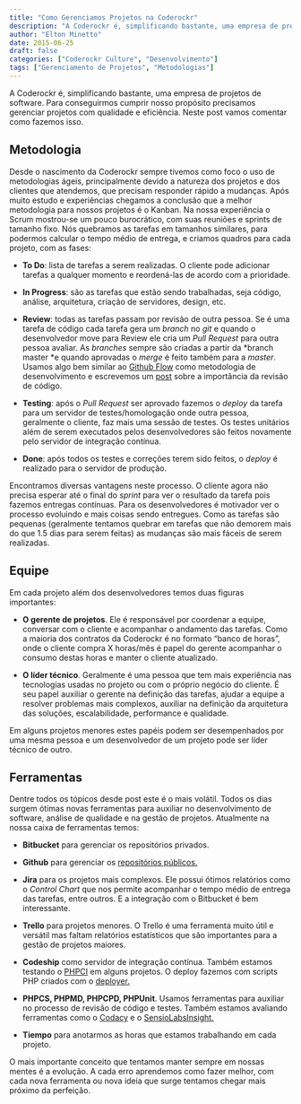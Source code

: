 ```yaml
---
title: "Como Gerenciamos Projetos na Coderockr"
description: "A Coderockr é, simplificando bastante, uma empresa de projetos de software. Para conseguirmos cumprir nosso propósito precisamos gerenciar projetos..."
author: "Elton Minetto"
date: 2015-06-25
draft: false
categories: ["Coderockr Culture", "Desenvolvimento"]
tags: ["Gerenciamento de Projetos", "Metodologias"]
---
```


A Coderockr é, simplificando bastante, uma empresa de projetos de software. Para conseguirmos cumprir nosso propósito precisamos gerenciar projetos com qualidade e eficiência. Neste post vamos comentar como fazemos isso.

## Metodologia

Desde o nascimento da Coderockr sempre tivemos como foco o uso de metodologias ágeis, principalmente devido a natureza dos projetos e dos clientes que atendemos, que precisam responder rápido a mudanças. Após muito estudo e experiências chegamos a conclusão que a melhor metodologia para nossos projetos é o Kanban. Na nossa experiência o Scrum mostrou-se um pouco burocrático, com suas reuniões e sprints de tamanho fixo. Nós quebramos as tarefas em tamanhos similares, para podermos calcular o tempo médio de entrega, e criamos quadros para cada projeto, com as fases:

* **To Do**: lista de tarefas a serem realizadas. O cliente pode adicionar tarefas a qualquer momento e reordená-las de acordo com a prioridade.

* **In Progress**: são as tarefas que estão sendo trabalhadas, seja código, análise, arquitetura, criação de servidores, design, etc.

* **Review**: todas as tarefas passam por revisão de outra pessoa. Se é uma tarefa de código cada tarefa gera um *branch* no *git* e quando o desenvolvedor move para Review ele cria um *Pull Request* para outra pessoa avaliar. As *branches* sempre são criadas a partir da *branch master *e quando aprovadas o *merge* é feito também para a *master*. Usamos algo bem similar ao [Github Flow](https://guides.github.com/introduction/flow/) como metodologia de desenvolvimento e escrevemos um [post](https://medium.com/@coderockr/a-import%C3%A2ncia-da-revis%C3%A3o-de-c%C3%B3digo-a1a8b41ed7ff) sobre a importância da revisão de código.

* **Testing**: após o *Pull Request* ser aprovado fazemos o *deploy* da tarefa para um servidor de testes/homologação onde outra pessoa, geralmente o cliente, faz mais uma sessão de testes. Os testes unitários além de serem executados pelos desenvolvedores são feitos novamente pelo servidor de integração contínua.

* **Done**: após todos os testes e correções terem sido feitos, o *deploy* é realizado para o servidor de produção.

Encontramos diversas vantagens neste processo. O cliente agora não precisa esperar até o final do *sprint* para ver o resultado da tarefa pois fazemos entregas contínuas. Para os desenvolvedores é motivador ver o processo evoluindo e mais coisas sendo entregues. Como as tarefas são pequenas (geralmente tentamos quebrar em tarefas que não demorem mais do que 1.5 dias para serem feitas) as mudanças são mais fáceis de serem realizadas.

## Equipe

Em cada projeto além dos desenvolvedores temos duas figuras importantes:

* **O gerente de projetos**. Ele é responsável por coordenar a equipe, conversar com o cliente e acompanhar o andamento das tarefas. Como a maioria dos contratos da Coderockr é no formato “banco de horas”, onde o cliente compra X horas/mês é papel do gerente acompanhar o consumo destas horas e manter o cliente atualizado.

* **O líder técnico**. Geralmente é uma pessoa que tem mais experiência nas tecnologias usadas no projeto ou com o próprio negócio do cliente. É seu papel auxiliar o gerente na definição das tarefas, ajudar a equipe a resolver problemas mais complexos, auxiliar na definição da arquitetura das soluções, escalabilidade, performance e qualidade.

Em alguns projetos menores estes papéis podem ser desempenhados por uma mesma pessoa e um desenvolvedor de um projeto pode ser líder técnico de outro.

## Ferramentas

Dentre todos os tópicos desde post este é o mais volátil. Todos os dias surgem ótimas novas ferramentas para auxiliar no desenvolvimento de software, análise de qualidade e na gestão de projetos. Atualmente na nossa caixa de ferramentas temos:

* **Bitbucket** para gerenciar os repositórios privados.

* **Github** para gerenciar os [repositórios públicos.](https://github.com/coderockr)

* **Jira** para os projetos mais complexos. Ele possui ótimos relatórios como o *Control Chart* que nos permite acompanhar o tempo médio de entrega das tarefas, entre outros. E a integração com o Bitbucket é bem interessante.

* **Trello** para projetos menores. O Trello é uma ferramenta muito útil e versátil mas faltam relatórios estatísticos que são importantes para a gestão de projetos maiores.

* **Codeship** como servidor de integração contínua. Também estamos testando o [PHPCI](https://www.phptesting.org/) em alguns projetos. O deploy fazemos com scripts PHP criados com o [deployer.](http://eltonminetto.net/blog/2015/03/18/usando-o-deployer/)

* **PHPCS, PHPMD, PHPCPD, PHPUnit**. Usamos ferramentas para auxiliar no processo de revisão de código e testes. Também estamos avaliando ferramentas como o [Codacy](https://www.codacy.com) e o [SensioLabsInsight.](https://insight.sensiolabs.com/)

* **Tiempo** para anotarmos as horas que estamos trabalhando em cada projeto.

O mais importante conceito que tentamos manter sempre em nossas mentes é a evolução. A cada erro aprendemos como fazer melhor, com cada nova ferramenta ou nova ideia que surge tentamos chegar mais próximo da perfeição.
